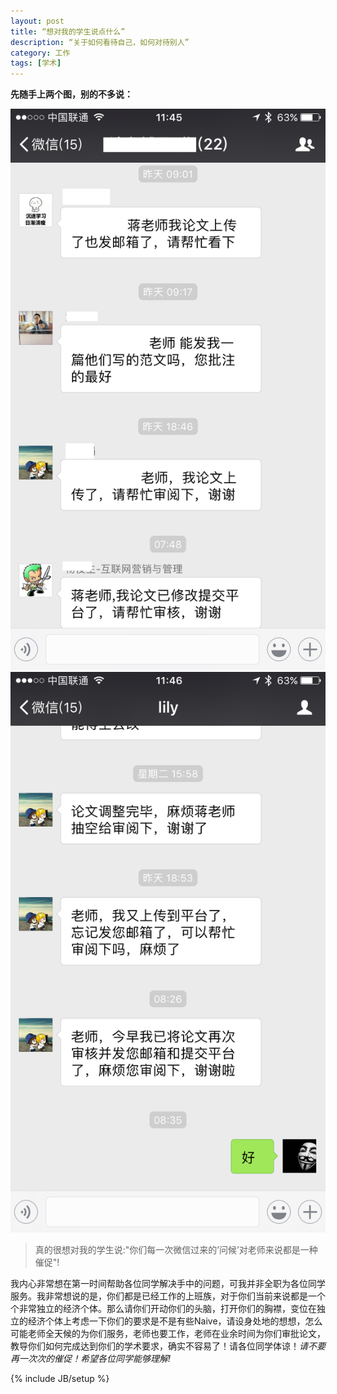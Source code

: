 ```yaml
---
layout: post
title: “想对我的学生说点什么”
description: “关于如何看待自己，如何对待别人”
category: 工作
tags: [学术]
---
```



 **先随手上两个图，别的不多说：**  
 
 ![image](https://github.com/jiangzerui/picture_blog/raw/master/IMG_3805.PNG)
 ![image](https://github.com/jiangzerui/picture_blog/raw/master/IMG_3806.PNG)

>	真的很想对我的学生说:"你们每一次微信过来的’问候’对老师来说都是一种催促"!   
 

我内心非常想在第一时间帮助各位同学解决手中的问题，可我并非全职为各位同学服务。我非常想说的是，你们都是已经工作的上班族，对于你们当前来说都是一个个非常独立的经济个体。那么请你们开动你们的头脑，打开你们的胸襟，变位在独立的经济个体上考虑一下你们的要求是不是有些Naive，请设身处地的想想，怎么可能老师全天候的为你们服务，老师也要工作，老师在业余时间为你们审批论文，教导你们如何完成达到你们的学术要求，确实不容易了！请各位同学体谅！*请不要再一次次的催促！希望各位同学能够理解!*
  
  {% include JB/setup %}